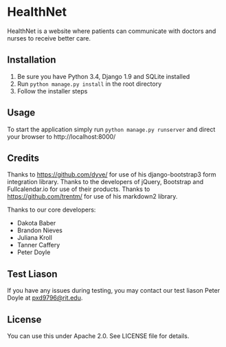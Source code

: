 # HealthNet
HealthNet is a website where patients can communicate with doctors and nurses to receive better care.

## Installation
1. Be sure you have Python 3.4, Django 1.9 and SQLite installed
2. Run `python manage.py install` in the root directory
3. Follow the installer steps

## Usage
To start the application simply run `python manage.py runserver` and direct your browser to http://localhost:8000/
    
## Credits
Thanks to https://github.com/dyve/ for use of his django-bootstrap3 form integration library.
Thanks to the developers of jQuery, Bootstrap and Fullcalendar.io for use of their products.
Thanks to https://github.com/trentm/ for use of his markdown2 library.

Thanks to our core developers:
- Dakota Baber
- Brandon Nieves
- Juliana Kroll
- Tanner Caffery
- Peter Doyle

## Test Liason
If you have any issues during testing, you may contact our test liason Peter Doyle at pxd9796@rit.edu.

## License
You can use this under Apache 2.0. See LICENSE file for details.